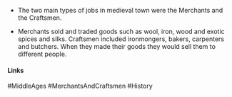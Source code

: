- The two main types of jobs in medieval town were the Merchants and the Craftsmen.

- Merchants sold and traded goods such as wool, iron, wood and exotic spices and silks. Craftsmen included ironmongers, bakers, carpenters and butchers. When they made their goods they would sell them to different people.

#### Links
#MiddleAges #MerchantsAndCraftsmen #History